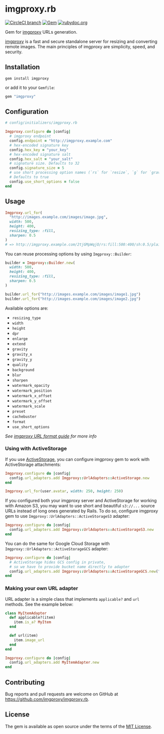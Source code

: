 # imgproxy.rb

[![CircleCI branch](https://img.shields.io/circleci/project/github/imgproxy/imgproxy.rb/master.svg?style=for-the-badge)](https://circleci.com/gh/imgproxy/imgproxy.rb) [![Gem](https://img.shields.io/gem/v/imgproxy.svg?style=for-the-badge)](https://rubygems.org/gems/imgproxy) [![rubydoc.org](https://img.shields.io/badge/rubydoc-reference-blue.svg?style=for-the-badge)](https://www.rubydoc.info/gems/imgproxy/)

Gem for [imgproxy](https://github.com/DarthSim/imgproxy) URLs generation.

[imgproxy](https://github.com/DarthSim/imgproxy) is a fast and secure standalone server for resizing and converting remote images. The main principles of imgproxy are simplicity, speed, and security.

## Installation

```
gem install imgproxy
```

or add it to your `Gemfile`:

```ruby
gem "imgproxy"
```

## Configuration

```ruby
# config/initializers/imgproxy.rb

Imgproxy.configure do |config|
  # imgproxy endpoint
  config.endpoint = "http://imgproxy.example.com"
  # hex-encoded signature key
  config.hex_key = "your_key"
  # hex-encoded signature salt
  config.hex_salt = "your_salt"
  # signature size. Defaults to 32
  config.signature_size = 5
  # use short processing option names (`rs` for `resize`, `g` for `gravity`, etc).
  # Defaults to true
  config.use_short_options = false
end
```

## Usage

```ruby
Imgproxy.url_for(
  "http://images.example.com/images/image.jpg",
  width: 500,
  height: 400,
  resizing_type: :fill,
  sharpen: 0.5
)
# => http://imgproxy.example.com/2tjGMpWqjO/rs:fill:500:400/sh:0.5/plain/http://images.example.com/images/image.jpg
```

You can reuse processing options by using `Imgproxy::Builder`:

```ruby
builder = Imgproxy::Builder.new(
  width: 500,
  height: 400,
  resizing_type: :fill,
  sharpen: 0.5
)

builder.url_for("http://images.example.com/images/image1.jpg")
builder.url_for("http://images.example.com/images/image2.jpg")
```

Available options are:

* `resizing_type`
* `width`
* `height`
* `dpr`
* `enlarge`
* `extend`
* `gravity`
* `gravity_x`
* `gravity_y`
* `quality`
* `background`
* `blur`
* `sharpen`
* `watermark_opacity`
* `watermark_position`
* `watermark_x_offset`
* `watermark_y_offset`
* `watermark_scale`
* `preset`
* `cachebuster`
* `format`
* `use_short_options`

_See [imgproxy URL format guide](https://github.com/DarthSim/imgproxy/blob/master/docs/generating_the_url_advanced.md) for more info_

### Using with ActiveStorage

If you use [ActiveStorage](https://guides.rubyonrails.org/active_storage_overview.html), you can configure imgproxy gem to work with ActiveStorage attachments:

```ruby
Imgproxy.configure do |config|
  config.url_adapters.add Imgproxy::UrlAdapters::ActiveStorage.new
end

Imgproxy.url_for(user.avatar, width: 250, height: 250)
```

If you configured both your imgproxy server and ActiveStorage for working with Amazon S3, you may want to use short and beautiful `s3://...` source URLs instead of long ones generated by Rails. To do so, configure imgproxy gem to use `Imgproxy::UrlAdapters::ActiveStorageS3` adapter:

```ruby
Imgproxy.configure do |config|
  config.url_adapters.add Imgproxy::UrlAdapters::ActiveStorageS3.new
end
```

You can do the same for Google Cloud Storage with `Imgproxy::UrlAdapters::ActiveStorageGCS` adapter:

```ruby
Imgproxy.configure do |config|
  # ActiveStorage hides GCS config in private,
  # so we have to provide bucket name directly to adapter
  config.url_adapters.add Imgproxy::UrlAdapters::ActiveStorageGCS.new("my_bucket")
end
```

### Making your own URL adapter

URL adapter is a simple class that implements `applicable?` and `url` methods. See the example below:

```ruby
class MyItemAdapter
  def applicable?(item)
    item.is_a? MyItem
  end

  def url(item)
    item.image_url
  end
end

Imgproxy.configure do |config|
  config.url_adapters.add MyItemAdapter.new
end
```

## Contributing

Bug reports and pull requests are welcome on GitHub at https://github.com/imgproxy/imgproxy.rb.

## License
The gem is available as open source under the terms of the [MIT License](http://opensource.org/licenses/MIT).
